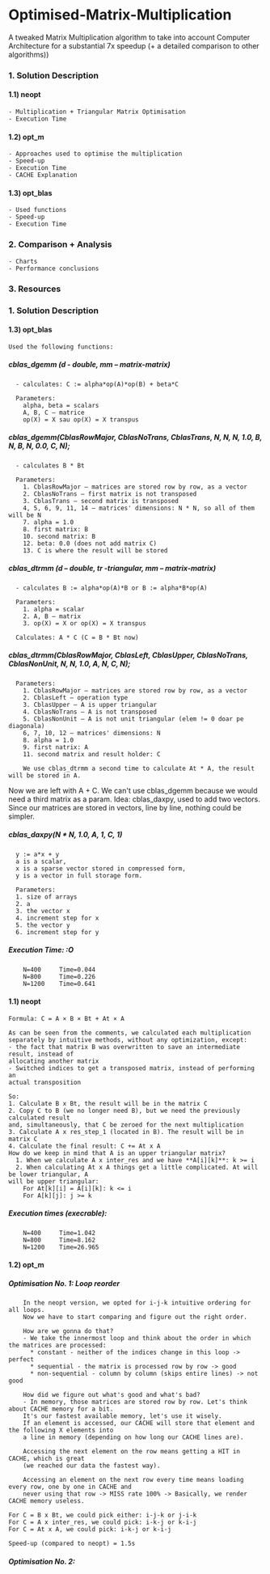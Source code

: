 # Optimised-Matrix-Multiplication
A tweaked Matrix Multiplication algorithm to take into account Computer Architecture for a substantial 7x speedup (+ a detailed comparison to other algorithms))

### 1. Solution Description
  #### 1.1) neopt
    - Multiplication + Triangular Matrix Optimisation
    - Execution Time
  #### 1.2) opt_m
    - Approaches used to optimise the multiplication
    - Speed-up
    - Execution Time
    - CACHE Explanation
  #### 1.3) opt_blas
    - Used functions
    - Speed-up
    - Execution Time
### 2. Comparison + Analysis
    - Charts
    - Performance conclusions

### 3. Resources




### 1. Solution Description
#### 1.3) opt_blas
    Used the following functions:
    
#####   cblas_dgemm (d - double, mm – matrix-matrix)
      - calculates: C := alpha*op(A)*op(B) + beta*C
      
      Parameters:
        alpha, beta = scalars
        A, B, C – matrice
        op(X) = X sau op(X) = X transpus
   
      
 ##### cblas_dgemm(CblasRowMajor, CblasNoTrans, CblasTrans, N, N, N, 1.0, B, N, B, N, 0.0, C, N);
      - calculates B * Bt
      
      Parameters:
        1. CblasRowMajor – matrices are stored row by row, as a vector
        2. CblasNoTrans – first matrix is not transposed
        3. CblasTrans – second matrix is transposed
        4, 5, 6, 9, 11, 14 – matrices' dimensions: N * N, so all of them will be N
        7. alpha = 1.0
        8. first matrix: B
        10. second matrix: B
        12. beta: 0.0 (does not add matrix C)
        13. C is where the result will be stored
      
      
 ##### cblas_dtrmm (d – double, tr -triangular, mm – matrix-matrix)
      - calculates B := alpha*op(A)*B or B := alpha*B*op(A)
      
      Parameters:
        1. alpha = scalar
        2. A, B – matrix
        3. op(X) = X or op(X) = X transpus
      
      Calculates: A * C (C = B * Bt now)
      
  ##### cblas_dtrmm(CblasRowMajor, CblasLeft, CblasUpper, CblasNoTrans, CblasNonUnit, N, N, 1.0, A, N, C, N);
      Parameters:
        1. CblasRowMajor – matrices are stored row by row, as a vector
        2. CblasLeft – operation type
        3. CblasUpper – A is upper triangular
        4. CblasNoTrans – A is not transposed
        5. CblasNonUnit – A is not unit triangular (elem != 0 doar pe diagonala)
        6, 7, 10, 12 – matrices' dimensions: N
        8. alpha = 1.0
        9. first natrix: A
        11. second matrix and result holder: C
        
        We use cblas_dtrmm a second time to calculate At * A, the result will be stored in A.
        
  Now we are left with A + C. We can't use cblas_dgemm because we would need a third matrix
  as a param. Idea: cblas_daxpy, used to add two vectors. Since our matrices are stored in vectors,
  line by line, nothing could be simpler.

  ##### cblas_daxpy(N * N, 1.0, A, 1, C, 1)
      y := a*x + y
      a is a scalar,
      x is a sparse vector stored in compressed form,
      y is a vector in full storage form.

      Parameters:
      1. size of arrays
      2. a
      3. the vector x
      4. increment step for x
      5. the vector y
      6. increment step for y
   
   ##### Execution Time: :O
        N=400     Time=0.044
        N=800     Time=0.226
        N=1200    Time=0.641


#### 1.1) neopt
    Formula: C = A × B × Bt + At × A
    
    As can be seen from the comments, we calculated each multiplication
    separately by intuitive methods, without any optimization, except:
    - the fact that matrix B was overwritten to save an intermediate result, instead of
    allocating another matrix
    - Switched indices to get a transposed matrix, instead of performing an
    actual transposition
    
    So:
    1. Calculate B x Bt, the result will be in the matrix C
    2. Copy C to B (we no longer need B), but we need the previously calculated result
    and, simultaneously, that C be zeroed for the next multiplication
    3. Calculate A x res_step_1 (located in B). The result will be in matrix C
    4. Calculate the final result: C += At x A
    How do we keep in mind that A is an upper triangular matrix?
      1. When we calculate A x inter_res and we have **A[i][k]**: k >= i
      2. When calculating At x A things get a little complicated. At will be lower triangular, A
    will be upper triangular:
        For At[k][i] = A[i][k]: k <= i
        For A[k][j]: j >= k
   ##### Execution times (execrable):
        N=400     Time=1.042
        N=800     Time=8.162
        N=1200    Time=26.965
        
        
  #### 1.2) opt_m 
  
  ##### Optimisation No. 1: Loop reorder
        In the neopt version, we opted for i-j-k intuitive ordering for all loops.
        Now we have to start comparing and figure out the right order.
        
        How are we gonna do that?
        - We take the innermost loop and think about the order in which the matrices are processed:
          * constant - neither of the indices change in this loop -> perfect
          * sequential - the matrix is processed row by row -> good
          * non-sequential - column by column (skips entire lines) -> not good
          
        How did we figure out what's good and what's bad?
        - In memory, those matrices are stored row by row. Let's think about CACHE memory for a bit.
        It's our fastest available memory, let's use it wisely.
        If an element is accessed, our CACHE will store that element and the following X elements into
        a line in memory (depending on how long our CACHE lines are).
        
        Accessing the next element on the row means getting a HIT in CACHE, which is great
        (we reached our data the fastest way).
        
        Accessing an element on the next row every time means loading every row, one by one in CACHE and
        never using that row -> MISS rate 100% -> Basically, we render CACHE memory useless.
  
    For C = B x Bt, we could pick either: i-j-k or j-i-k
    For C = A x inter_res, we could pick: i-k-j or k-i-j
    For C = At x A, we could pick: i-k-j or k-i-j
    
    Speed-up (compared to neopt) = 1.5s
   
##### Optimisation No. 2: 

